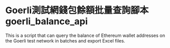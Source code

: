 # Goerli測試網錢包餘額批量查詢腳本 goerli_balance_api
This is a script that can query the balance of Ethereum wallet addresses on the Goerli test network in batches and export Excel files.
